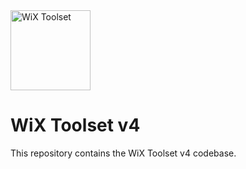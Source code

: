 <img src="https://github.com/wixtoolset/Home/raw/master/imgs/wix-white-bg.png" alt="WiX Toolset" height="128" />

# WiX Toolset v4

This repository contains the WiX Toolset v4 codebase.
